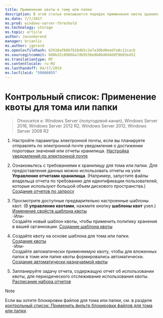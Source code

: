 ```yaml
---
title: Применение квоты к тому или папке
description: В этой статье описывается порядок применения квоты хранилища к тому или папке
ms.date: 7/7/2017
ms.prod: windows-server-threshold
ms.technology: storage
ms.topic: article
author: JasonGerend
manager: brianlic
ms.author: jgerend
ms.openlocfilehash: 62910af666fb16db5c2e7a30b49eedfa8c12cacb
ms.sourcegitcommit: 0d0b32c8986ba7db9536e0b8648d4ddf9b03e452
ms.translationtype: MT
ms.contentlocale: ru-RU
ms.lasthandoff: 04/17/2019
ms.locfileid: "59860855"
---
```

# <a name="checklist-apply-a-quota-to-a-volume-or-folder"></a>Контрольный список: Применение квоты для тома или папки

> Относится к: Windows Server (полугодовой канал), Windows Server 2016, Windows Server 2012 R2, Windows Server 2012, Windows Server 2008 R2

1. Настройте параметры электронной почты, если вы планируете отправлять по электронной почте уведомления о достижении пороговых значений или отчеты хранилища. [Настройка уведомлений по электронной почте](configure-email-notifications.md)

2. Ознакомьтесь с требованиями к хранилищу для тома или папки. Для предоставления данных можно использовать отчеты на узле **Управление отчетами хранилища**. (Например, запустите файлы владельца отчета по требованию для идентификации пользователей, которые используют большой объем дискового пространства.) [Создание отчетов по запросу](generate-reports-on-demand.md)

3. Просмотрите доступные предварительно настроенные шаблоны квот. (В **управление квотами**, нажмите кнопку **шаблоны квот** узел.) [Изменение свойств шаблона квоты](edit-quota-template-properties.md) 
<br />-Или- <br /> Создайте новый шаблон квоты, чтобы применить политику хранения в вашей организации. [Создание шаблона квоты](create-quota-template.md)

4. Создайте квоту на основе шаблона для тома или папки.  
 [Создание квоты](create-quota.md) <br /> -Или- <br /> Создайте автоматически применяемую квоту, чтобы для вложенных папок в томе или папке квоты формировались автоматически. [Создание автоматически назначаемой квоты](create-auto-apply-quota.md)

6. Запланируйте задачу отчета, содержащую отчет об использовании квоты, для периодического отслеживания использования квоты. [Расписание набора отчетов](schedule-set-of-reports.md)

> [!Note]
> Если вы хотите блокировки файлов для тома или папки, см. в разделе [контрольный список: Применить фильтр блокировки файлов для тома или папки](checklist-apply-file-screen-to-volume-or-folder.md).











